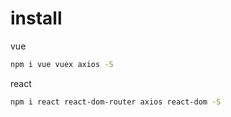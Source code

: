 # install

vue

```sh
npm i vue vuex axios -S
```

react

```sh
npm i react react-dom-router axios react-dom -S
```
